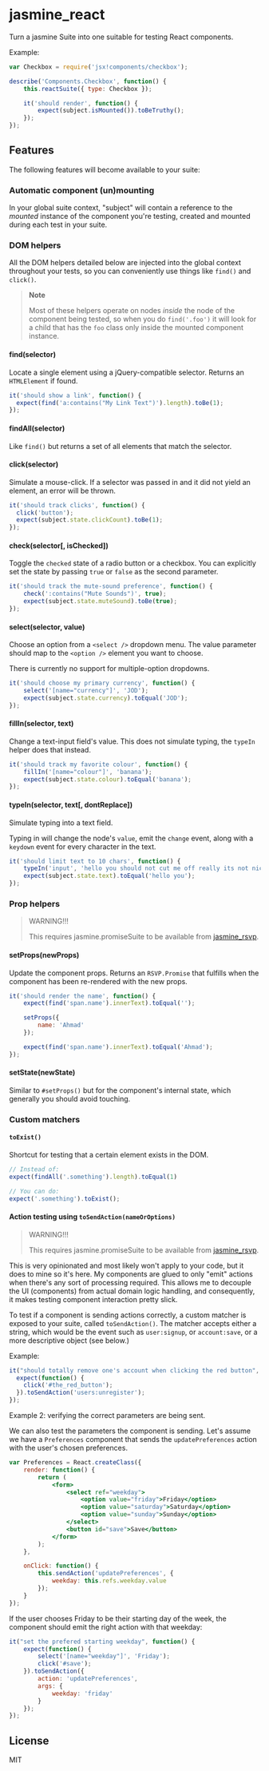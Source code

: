 # jasmine_react

Turn a jasmine Suite into one suitable for testing React components.

Example:

```javascript
var Checkbox = require('jsx!components/checkbox');

describe('Components.Checkbox', function() {
    this.reactSuite({ type: Checkbox });

    it('should render', function() {
        expect(subject.isMounted()).toBeTruthy();
    });
});
```

## Features

The following features will become available to your suite:

### Automatic component (un)mounting

In your global suite context, "subject" will contain a reference to the
_mounted_ instance of the component you're testing, created and mounted
during each test in your suite.

### DOM helpers

All the DOM helpers detailed below are injected into the global context throughout your tests, so you can conveniently use things like `find()` and `click()`.

> **Note**
> 
> Most of these helpers operate on nodes *inside* the node of the component 
> being tested, so when you do `find('.foo')` it will look for a child
> that has the `foo` class only inside the mounted component instance.


#### find(selector)

Locate a single element using a jQuery-compatible selector. Returns an `HTMLElement` if found.

```javascript
it('should show a link', function() {
  expect(find('a:contains("My Link Text")').length).toBe(1);
});
```

#### findAll(selector)

Like `find()` but returns a set of all elements that match the selector.

#### click(selector)

Simulate a mouse-click. If a selector was passed in and it did not yield an element, an error will be thrown.

```javascript
it('should track clicks', function() {
  click('button');
  expect(subject.state.clickCount).toBe(1);
});
```

#### check(selector[, isChecked])

Toggle the `checked` state of a radio button or a checkbox. You can explicitly set the state by passing `true` or `false` as the second parameter.

```javascript
it('should track the mute-sound preference', function() {
    check(':contains("Mute Sounds")', true);
    expect(subject.state.muteSound).toBe(true);
});
```

#### select(selector, value)

Choose an option from a `<select />` dropdown menu. The value parameter should map to the `<option />` element you want to choose.

There is currently no support for multiple-option dropdowns.

```javascript
it('should choose my primary currency', function() {
    select('[name="currency"]', 'JOD');
    expect(subject.state.currency).toEqual('JOD');
});
```

#### fillIn(selector, text)

Change a text-input field's value. This does not simulate typing, the `typeIn` helper does that instead.

```javascript
it('should track my favorite colour', function() {
    fillIn('[name="colour"]', 'banana');
    expect(subject.state.colour).toEqual('banana');
});
```

#### typeIn(selector, text[, dontReplace])

Simulate typing into a text field. 

Typing in will change the node's `value`, emit the `change` event, along with a `keydown` event for every character in the text.

```javascript
it('should limit text to 10 chars', function() {
    typeIn('input', 'hello you should not cut me off really its not nice');
    expect(subject.state.text).toEqual('hello you');
});
```

### Prop helpers

> WARNING!!!
> 
> This requires jasmine.promiseSuite to be available from
> [jasmine_rsvp](https://github.com/jasmine-addons/jasmine_rsvp).

#### setProps(newProps)

Update the component props. Returns an `RSVP.Promise` that fulfills when the component has been re-rendered with the new props.

```javascript
it('should render the name', function() {
    expect(find('span.name').innerText).toEqual('');

    setProps({
        name: 'Ahmad'
    });

    expect(find('span.name').innerText).toEqual('Ahmad');
});
```

#### setState(newState)

Similar to `#setProps()` but for the component's internal state, which generally you should avoid touching.

### Custom matchers

#### `toExist()`

Shortcut for testing that a certain element exists in the DOM.

```javascript
// Instead of:
expect(findAll('.something').length).toEqual(1)

// You can do:
expect('.something').toExist();
```

#### Action testing using `toSendAction(nameOrOptions)`

> WARNING!!!
> 
> This requires jasmine.promiseSuite to be available from
> [jasmine_rsvp](https://github.com/jasmine-addons/jasmine_rsvp).

This is very opinionated and most likely won't apply to your code, but it does to mine so it's here. My components are glued to only "emit" actions when there's any sort of processing required. This allows me to decouple the UI (components) from actual domain logic handling, and consequently, it makes testing component interaction pretty slick.

To test if a component is sending actions correctly, a custom matcher
is exposed to your suite, called `toSendAction()`. The matcher accepts either a string, which would be the event such as `user:signup`, or `account:save`, or a more descriptive object (see below.)

Example:

```javascript
it("should totally remove one's account when clicking the red button", function() {
  expect(function() {
    click('#the_red_button');
  }).toSendAction('users:unregister');
});
```

Example 2: verifying the correct parameters are being sent.

We can also test the parameters the component is sending. Let's assume we have a `Preferences` component that sends the `updatePreferences` action
with the user's chosen preferences.

```jsx
var Preferences = React.createClass({
    render: function() {
        return (
            <form>
                <select ref="weekday">
                    <option value="friday">Friday</option>
                    <option value="saturday">Saturday</option>
                    <option value="sunday">Sunday</option>
                </select>
                <button id="save">Save</button>
            </form>
        );
    },

    onClick: function() {
        this.sendAction('updatePreferences', {
            weekday: this.refs.weekday.value
        });
    }
});
```

If the user chooses Friday to be their starting day of the week, the component should emit the right action with that weekday:

```javascript
it("set the prefered starting weekday", function() {
    expect(function() {
        select('[name="weekday"]', 'Friday');
        click('#save');
    }).toSendAction({
        action: 'updatePreferences',
        args: {
            weekday: 'friday'
        }
    });
});
```

## License

MIT
